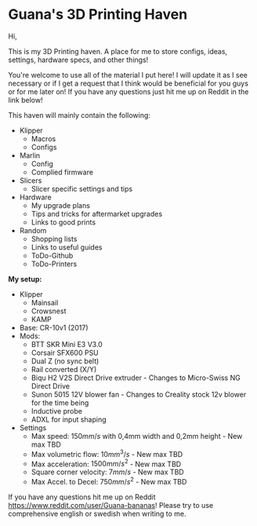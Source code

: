 # Guana's 3D Printing Haven
Hi, 

This is my 3D Printing haven. A place for me to store configs, ideas, settings, hardware specs, and other things!

You're welcome to use all of the material I put here! I will update it as I see necessary or if I get a request that I think would be beneficial for you guys or for me later on! If you have any questions just hit me up on Reddit in the link below! 

This haven will mainly contain the following:
  - Klipper
    - Macros
    - Configs
  - Marlin
    - Config
    - Complied firmware
  - Slicers
    - Slicer specific settings and tips
  - Hardware
    - My upgrade plans
    - Tips and tricks for aftermarket upgrades
    - Links to good prints
  - Random
    - Shopping lists
    - Links to useful guides
    - ToDo-Github
    - ToDo-Printers

**My setup:**
- Klipper
  - Mainsail
  - Crowsnest
  - KAMP
- Base: CR-10v1 (2017)
- Mods:
  - BTT SKR Mini E3 V3.0
  - Corsair SFX600 PSU 
  - Dual Z (no sync belt)
  - Rail converted (X/Y)
  - Biqu H2 V2S Direct Drive extruder - Changes to Micro-Swiss NG Direct Drive
  - Sunon 5015 12V blower fan - Changes to Creality stock 12v blower for the time being
  - Inductive probe
  - ADXL for input shaping
- Settings
  - Max speed: $150 mm/s$ with 0,4mm width and 0,2mm height - New max TBD
  - Max volumetric flow: $10mm^3/s$  - New max TBD
  - Max acceleration: $1500mm/s^2$  - New max TBD
  - Square corner velocity: $7mm/s$  - New max TBD
  - Max Accel. to Decel: $750mm/s^2$  - New max TBD

If you have any questions hit me up on Reddit https://www.reddit.com/user/Guana-bananas! Please try to use comprehensive english or swedish when writing to me. 
